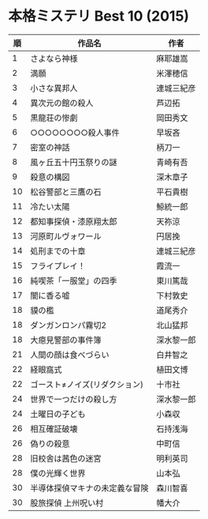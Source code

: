# 本格ミステリ Best 10 (2015)

| 順   | 作品名              | 作者    |
| --- | ---------------- | ----- |
| 1   | さよなら神様           | 麻耶雄嵩  |
| 2   | 満願               | 米澤穂信  |
| 3   | 小さな異邦人           | 連城三紀彦 |
| 4   | 異次元の館の殺人         | 芦辺拓   |
| 5   | 黒龍荘の惨劇           | 岡田秀文  |
| 6   | ○○○○○○○○殺人事件     | 早坂吝   |
| 7   | 密室の神話            | 柄刀一   |
| 8   | 風ヶ丘五十円玉祭りの謎      | 青崎有吾  |
| 9   | 殺意の構図            | 深木章子  |
| 10  | 松谷警部と三鷹の石        | 平石貴樹  |
| 11  | 冷たい太陽            | 鯨統一郎  |
| 12  | 都知事探偵・漆原翔太郎      | 天祢涼   |
| 13  | 河原町ルヴォワール        | 円居挽   |
| 14  | 処刑までの十章          | 連城三紀彦 |
| 15  | フライプレイ！          | 霞流一   |
| 16  | 純喫茶「一服堂」の四季      | 東川篤哉  |
| 17  | 闇に香る嘘            | 下村敦史  |
| 18  | 貘の檻              | 道尾秀介  |
| 18  | ダンガンロンパ霧切2       | 北山猛邦  |
| 18  | 大癋見警部の事件簿        | 深水黎一郎 |
| 21  | 人間の顔は食べづらい       | 白井智之  |
| 22  | 経眼窩式             | 植田文博  |
| 22  | ゴースト≠ノイズ(リダクション) | 十市社   |
| 24  | 世界で一つだけの殺し方      | 深水黎一郎 |
| 24  | 土曜日の子ども          | 小森収   |
| 26  | 相互確証破壊           | 石持浅海  |
| 26  | 偽りの殺意            | 中町信   |
| 28  | 旧校舎は茜色の迷宮        | 明利英司  |
| 28  | 僕の光輝く世界          | 山本弘   |
| 30  | 半導体探偵マキナの未定義な冒険  | 森川智喜  |
| 30  | 股旅探偵 上州呪い村       | 幡大介   |
